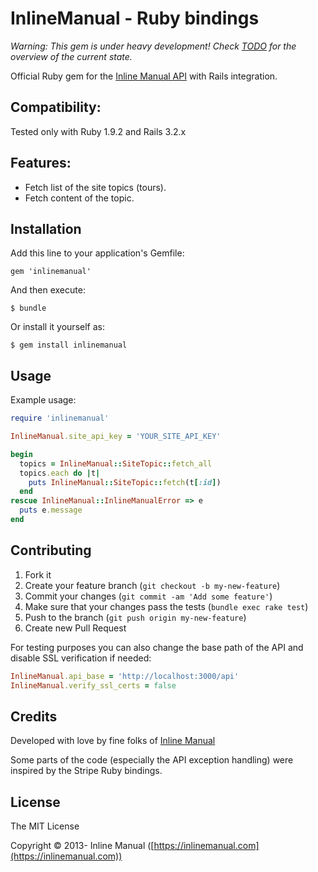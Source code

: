 InlineManual - Ruby bindings
============================

*Warning: This gem is under heavy development! Check [TODO](https://github.com/InlineManual/inlinemanual-php/blob/master/README.md) for the overview of the current state.*

Official Ruby gem for the [Inline Manual API](https:://inlinemanual.com) with Rails integration.

## Compatibility:

Tested only with Ruby 1.9.2 and Rails 3.2.x

## Features:

* Fetch list of the site topics (tours).
* Fetch content of the topic.

## Installation

Add this line to your application's Gemfile:

    gem 'inlinemanual'

And then execute:

    $ bundle

Or install it yourself as:

    $ gem install inlinemanual

## Usage

Example usage:

```ruby
require 'inlinemanual'

InlineManual.site_api_key = 'YOUR_SITE_API_KEY'

begin
  topics = InlineManual::SiteTopic::fetch_all
  topics.each do |t|
    puts InlineManual::SiteTopic::fetch(t[:id])
  end
rescue InlineManual::InlineManualError => e
  puts e.message
end
```

## Contributing

1. Fork it
2. Create your feature branch (`git checkout -b my-new-feature`)
3. Commit your changes (`git commit -am 'Add some feature'`)
4. Make sure that your changes pass the tests (`bundle exec rake test`)
4. Push to the branch (`git push origin my-new-feature`)
5. Create new Pull Request

For testing purposes you can also change the base path of the API and disable SSL verification if needed:

```ruby
InlineManual.api_base = 'http://localhost:3000/api'
InlineManual.verify_ssl_certs = false
```

## Credits

Developed with love by fine folks of [Inline Manual](https://inlinemanual.com)

Some parts of the code (especially the API exception handling) were inspired by the Stripe Ruby bindings.

## License

The MIT License

Copyright © 2013- Inline Manual ([https://inlinemanual.com](https://inlinemanual.com))
